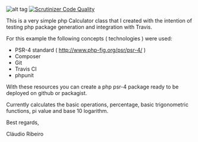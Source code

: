 ![alt tag](https://travis-ci.org/DailyMatters/SimpleCalculator.svg?branch=master) [![Scrutinizer Code Quality](https://scrutinizer-ci.com/g/DailyMatters/SimpleCalculator/badges/quality-score.png?b=master)](https://scrutinizer-ci.com/g/DailyMatters/SimpleCalculator/?branch=master)

This is a very simple php Calculator class that I created with the intention of testing php package generation and integration with Travis.

For this example the following concepts ( technologies ) were used:
- PSR-4 standard ( http://www.php-fig.org/psr/psr-4/ ) 
- Composer
- Git
- Travis CI
- phpunit

With these resources you can create a php psr-4 package ready to be deployed on github or packagist.

Currently calculates the basic operations, percentage, basic trigonometric functions, pi value and base 10 logarithm.

Best regards,

Cláudio Ribeiro
